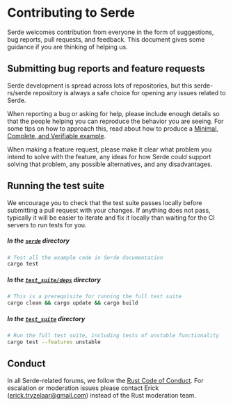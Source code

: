 # Contributing to Serde

Serde welcomes contribution from everyone in the form of suggestions, bug
reports, pull requests, and feedback. This document gives some guidance if you
are thinking of helping us.

## Submitting bug reports and feature requests

Serde development is spread across lots of repositories, but this serde-rs/serde
repository is always a safe choice for opening any issues related to Serde.

When reporting a bug or asking for help, please include enough details so that
the people helping you can reproduce the behavior you are seeing. For some tips
on how to approach this, read about how to produce a [Minimal, Complete, and
Verifiable example].

[Minimal, Complete, and Verifiable example]: https://stackoverflow.com/help/mcve

When making a feature request, please make it clear what problem you intend to
solve with the feature, any ideas for how Serde could support solving that
problem, any possible alternatives, and any disadvantages.

## Running the test suite

We encourage you to check that the test suite passes locally before submitting a
pull request with your changes. If anything does not pass, typically it will be
easier to iterate and fix it locally than waiting for the CI servers to run
tests for you.

##### In the [`serde`] directory

```sh
# Test all the example code in Serde documentation
cargo test
```

##### In the [`test_suite/deps`] directory

```sh
# This is a prerequisite for running the full test suite
cargo clean && cargo update && cargo build
```

##### In the [`test_suite`] directory

```sh
# Run the full test suite, including tests of unstable functionality
cargo test --features unstable
```

[`serde`]: https://github.com/serde-rs/serde/tree/master/serde
[`test_suite/deps`]: https://github.com/serde-rs/serde/tree/master/test_suite/deps
[`test_suite`]: https://github.com/serde-rs/serde/tree/master/test_suite

## Conduct

In all Serde-related forums, we follow the [Rust Code of Conduct]. For
escalation or moderation issues please contact Erick (erick.tryzelaar@gmail.com)
instead of the Rust moderation team.

[Rust Code of Conduct]: https://www.rust-lang.org/conduct.html
